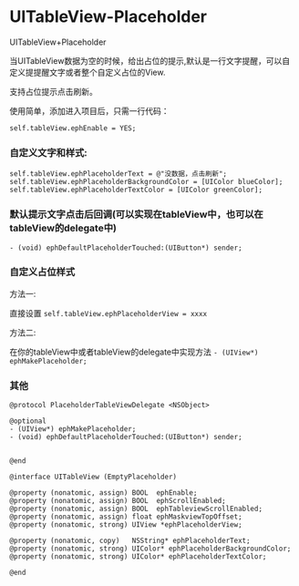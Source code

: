 # UITableView-Placeholder
UITableView+Placeholder

当UITableView数据为空的时候，给出占位的提示,默认是一行文字提醒，可以自定义提提醒文字或者整个自定义占位的View.

支持占位提示点击刷新。

使用简单，添加进入项目后，只需一行代码：

```
self.tableView.ephEnable = YES;
```

### 自定义文字和样式:

```
self.tableView.ephPlaceholderText = @"没数据，点击刷新";
self.tableView.ephPlaceholderBackgroundColor = [UIColor blueColor];
self.tableView.ephPlaceholderTextColor = [UIColor greenColor];
```

### 默认提示文字点击后回调(可以实现在tableView中，也可以在tableView的delegate中)

```
- (void) ephDefaultPlaceholderTouched:(UIButton*) sender;
```

### 自定义占位样式

方法一:

直接设置 `self.tableView.ephPlaceholderView = xxxx`

方法二:

在你的tableView中或者tableView的delegate中实现方法 `- (UIView*) ephMakePlaceholder;`


### 其他

```
@protocol PlaceholderTableViewDelegate <NSObject>

@optional
- (UIView*) ephMakePlaceholder;
- (void) ephDefaultPlaceholderTouched:(UIButton*) sender;


@end

@interface UITableView (EmptyPlaceholder)

@property (nonatomic, assign) BOOL  ephEnable;
@property (nonatomic, assign) BOOL  ephScrollEnabled;
@property (nonatomic, assign) BOOL  ephTableviewScrollEnabled;
@property (nonatomic, assign) float ephMaskviewTopOffset;
@property (nonatomic, strong) UIView *ephPlaceholderView;

@property (nonatomic, copy)   NSString* ephPlaceholderText;
@property (nonatomic, strong) UIColor* ephPlaceholderBackgroundColor;
@property (nonatomic, strong) UIColor* ephPlaceholderTextColor;

@end
```